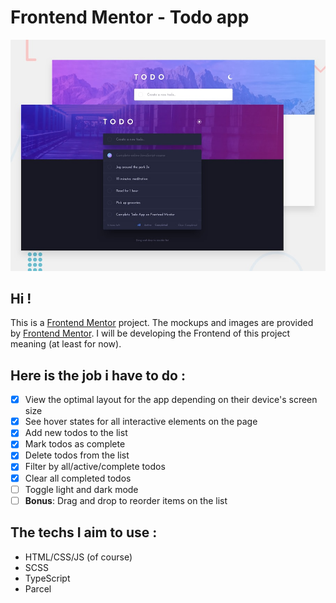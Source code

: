 # Frontend Mentor - Todo app

![Design preview for the Todo app coding challenge](./design/desktop-preview.jpg)

## Hi !

This is a [Frontend Mentor](https://www.frontendmentor.io/) project.
The mockups and images are provided by [Frontend Mentor](https://www.frontendmentor.io/).
I will be developing the Frontend of this project meaning (at least for now).

## Here is the job i have to do :

-   [x] View the optimal layout for the app depending on their device's screen size
-   [x] See hover states for all interactive elements on the page
-   [x] Add new todos to the list
-   [x] Mark todos as complete
-   [x] Delete todos from the list
-   [x] Filter by all/active/complete todos
-   [x] Clear all completed todos
-   [ ] Toggle light and dark mode
-   [ ] **Bonus**: Drag and drop to reorder items on the list

## The techs I aim to use :

-   HTML/CSS/JS (of course)
-   SCSS
-   TypeScript
-   Parcel
